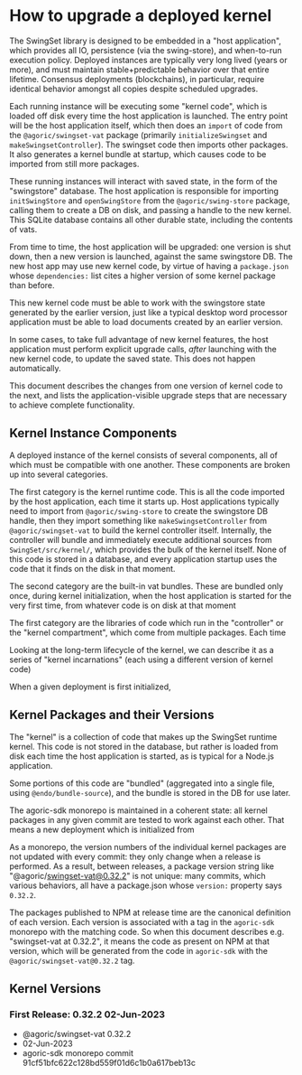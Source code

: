 # How to upgrade a deployed kernel

The SwingSet library is designed to be embedded in a "host application", which provides all IO, persistence (via the swing-store), and when-to-run execution policy. Deployed instances are typically very long lived (years or more), and must maintain stable+predictable behavior over that entire lifetime. Consensus deployments (blockchains), in particular, require identical behavior amongst all copies despite scheduled upgrades.

Each running instance will be executing some "kernel code", which is loaded off disk every time the host application is launched. The entry point will be the host application itself, which then does an `import` of code from the `@agoric/swingset-vat` package (primarily `initializeSwingset` and `makeSwingsetController`). The swingset code then imports other packages. It also generates a kernel bundle at startup, which causes code to be imported from still more packages.

These running instances will interact with saved state, in the form of the "swingstore" database. The host application is responsible for importing `initSwingStore` and `openSwingStore` from the `@agoric/swing-store` package, calling them to create a DB on disk, and passing a handle to the new kernel. This SQLite database contains all other durable state, including the contents of vats.

From time to time, the host application will be upgraded: one version is shut down, then a new version is launched, against the same swingstore DB. The new host app may use new kernel code, by virtue of having a `package.json` whose `dependencies:` list cites a higher version of some kernel package than before.

This new kernel code must be able to work with the swingstore state generated by the earlier version, just like a typical desktop word processor application must be able to load documents created by an earlier version.

In some cases, to take full advantage of new kernel features, the host application must perform explicit upgrade calls, *after* launching with the new kernel code, to update the saved state. This does not happen automatically.

This document describes the changes from one version of kernel code to the next, and lists the application-visible upgrade steps that are necessary to achieve complete functionality.

## Kernel Instance Components

A deployed instance of the kernel consists of several components, all of which must be compatible with one another. These components are broken up into several categories.

The first category is the kernel runtime code. This is all the code imported by the host application, each time it starts up. Host applications typically need to import from `@agoric/swing-store` to create the swingstore DB handle, then they import something like `makeSwingsetController` from `@agoric/swingset-vat` to build the kernel controller itself. Internally, the controller will bundle and immediately execute additional sources from `SwingSet/src/kernel/`, which provides the bulk of the kernel itself. None of this code is stored in a database, and every application startup uses the code that it finds on the disk in that moment.

The second category are the built-in vat bundles. These are bundled only once, during kernel initialization, when the host application is started for the very first time, from whatever code is on disk at that moment

The first category are the libraries of code which run in the "controller" or the "kernel compartment", which come from multiple packages. Each time

Looking at the long-term lifecycle of the kernel, we can describe it as a series of "kernel incarnations" (each using a different version of kernel code)

When a given deployment is first initialized, 


## Kernel Packages and their Versions

The "kernel" is a collection of code that makes up the SwingSet runtime kernel. This code is not stored in the database, but rather is loaded from disk each time the host application is started, as is typical for a Node.js application.

Some portions of this code are "bundled" (aggregated into a single file, using `@endo/bundle-source`), and the bundle is stored in the DB for use later. 






The agoric-sdk monorepo is maintained in a coherent state: all kernel packages in any given commit are tested to work against each other. That means a new deployment which is initialized from 

As a monorepo, the version numbers of the individual kernel packages are not updated with every commit: they only change when a release is performed. As a result, between releases, a package version string like "@agoric/swingset-vat@0.32.2" is not unique: many commits, which various behaviors, all have a package.json whose `version:` property says `0.32.2`.

The packages published to NPM at release time are the canonical definition of each version. Each version is associated with a tag in the `agoric-sdk` monorepo with the matching code. So when this document describes e.g. "swingset-vat at 0.32.2", it means the code as present on NPM at that version, which will be generated from the code in `agoric-sdk` with the `@agoric/swingset-vat@0.32.2` tag.


## Kernel Versions

### First Release: 0.32.2 02-Jun-2023

* @agoric/swingset-vat 0.32.2
* 02-Jun-2023
* agoric-sdk monorepo commit 91cf51bfc622c128bd559f01d6c1b0a617beb13c

